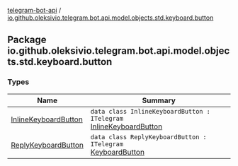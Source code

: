 [telegram-bot-api](../index.md) / [io.github.oleksivio.telegram.bot.api.model.objects.std.keyboard.button](./index.md)

## Package io.github.oleksivio.telegram.bot.api.model.objects.std.keyboard.button

### Types

| Name | Summary |
|---|---|
| [InlineKeyboardButton](-inline-keyboard-button/index.md) | `data class InlineKeyboardButton : ITelegram`<br>[InlineKeyboardButton](https://core.telegram.org/bots/api/#inlinekeyboardbutton) |
| [ReplyKeyboardButton](-reply-keyboard-button/index.md) | `data class ReplyKeyboardButton : ITelegram`<br>[KeyboardButton](https://core.telegram.org/bots/api/#keyboardbutton) |
